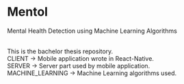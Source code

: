 # Mentol
Mental Health Detection using Machine Learning Algorithms <br /> <br />

This is the bachelor thesis repository. <br />
CLIENT -> Mobile application wrote in React-Native. <br />
SERVER -> Server part used by mobile application. <br />
MACHINE_LEARNING -> Machine Learning algorithms used. <br />
